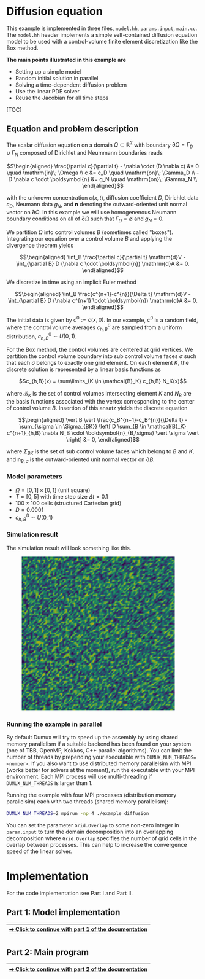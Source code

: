<!-- Important: This file has been automatically generated by generate_example_docs.py. Do not edit this file directly! -->

# Diffusion equation

This example is implemented in three files, `model.hh`, `params.input`, `main.cc`.
The `model.hh` header implements a simple self-contained diffusion equation model
to be used with a control-volume finite element discretization like the Box method.

__The main points illustrated in this example are__

* Setting up a simple model
* Random initial solution in parallel
* Solving a time-dependent diffusion problem
* Use the linear PDE solver
* Reuse the Jacobian for all time steps

[TOC]

## Equation and problem description

The scalar diffusion equation on a domain $\Omega \subset \mathbb{R}^2$
with boundary $\partial\Omega = \Gamma_D \cup \Gamma_N$ composed of Dirichlet and Neummann boundaries
reads

```math
\begin{aligned}
\frac{\partial c}{\partial t} - \nabla \cdot (D \nabla c) &= 0 \quad \mathrm{in}\; \Omega \\
                                                        c &= c_D  \quad \mathrm{on}\; \Gamma_D \\
                         -D \nabla c \cdot \boldsymbol{n} &= g_N    \quad \mathrm{on}\; \Gamma_N \\
\end{aligned}
```

with the unknown concentration $c(x,t)$, diffusion coefficient $D$, Dirichlet data $c_D$, Neumann data $g_N$,
and $\boldsymbol{n}$ denoting the outward-oriented unit normal vector on $\partial\Omega$.
In this example we will use homogenenous Neumann boundary conditions
on all of $\partial\Omega$ such that $\Gamma_D = \emptyset$ and $g_N = 0$.

We partition $\Omega$ into control volumes $B$ (sometimes called "boxes"). Integrating our equation over a control volume $B$
and applying the divergence theorem yields

```math
\begin{aligned}
\int_B \frac{\partial c}{\partial t} \mathrm{d}V - \int_{\partial B} D (\nabla c \cdot \boldsymbol{n}) \mathrm{d}A &= 0.
\end{aligned}
```

We discretize in time using an implicit Euler method

```math
\begin{aligned}
\int_B \frac{c^{n+1}-c^{n}}{\Delta t} \mathrm{d}V - \int_{\partial B} D (\nabla c^{n+1} \cdot \boldsymbol{n}) \mathrm{d}A &= 0.
\end{aligned}
```
The initial data is given by $c^0 := c(x, 0)$. In our example, $c^0$ is a random field, where the control volume
averages $c^0_{h,B}$ are sampled from a uniform distribution, $c^0_{h,B} \sim U(0,1)$.

For the Box method, the control volumes are centered at grid vertices. We partition the control volume boundary
into sub control volume faces $\sigma$ such that each $\sigma$ belongs to exactly one grid element. On each element $K$,
the discrete solution is represented by a linear basis functions as

```math
c_{h,B}(x) = \sum\limits_{K \in \mathcal{B}_K} c_{h,B} N_K(x)
```

where $\mathcal{B}_K$ is the set of control volumes intersecting element $K$ and $N_B$ are the basis functions associated
with the vertex corresponding to the center of control volume $B$. Insertion of this ansatz yields the discrete equation

```math
\begin{aligned}
\vert B \vert \frac{c_B^{n+1}-c_B^{n}}{\Delta t} - \sum_{\sigma \in \Sigma_{BK}} \left[ D \sum_{B \in \mathcal{B}_K} c^{n+1}_{h,B} \nabla N_B \cdot \boldsymbol{n}_{B,\sigma} \vert \sigma \vert \right] &= 0,
\end{aligned}
```

where $\Sigma_{BK}$ is the set of sub control volume faces which belong to $B$ and $K$, and $\boldsymbol{n}_{B,\sigma}$ is the outward-oriented
unit normal vector on $\partial B$.

### Model parameters

* $\Omega = [0,1]\times[0,1]$ (unit square)
* $T = [0,5]$ with time step size $\Delta t =  0.1$
* $100 \times 100$ cells (structured Cartesian grid)
* $D = 0.0001$
* $c^0_{h,B} \sim U(0,1)$

### Simulation result

The simulation result will look something like this.

<figure><img src="img/diffusion.gif" alt="diffusion"/></figure>

### Running the example in parallel

By default Dumux will try to speed up the assembly by using shared memory parallelism if a suitable
backend has been found on your system (one of TBB, OpenMP, Kokkos, C++ parallel algorithms).
You can limit the number of threads by prepending your executable with `DUMUX_NUM_THREADS=<number>`.
If you also want to use distributed memory parallelsim with MPI (works better for solvers at the moment),
run the executable with your MPI environment. Each MPI process will use multi-threading if
`DUMUX_NUM_THREADS` is larger than $1$.

Running the example with four MPI processes (distribution memory parallelsim)
each with two threads (shared memory parallelism):

```sh
DUMUX_NUM_THREADS=2 mpirun -np 4 ./example_diffusion
```

You can set the parameter `Grid.Overlap` to some non-zero integer in `param.input`
to turn the domain decomposition into an overlapping decomposition where
`Grid.Overlap` specifies the number of grid cells in the overlap between processes.
This can help to increase the convergence speed of the linear solver.

# Implementation

For the code implementation see Part I and Part II.

## Part 1: Model implementation

| [:arrow_right: Click to continue with part 1 of the documentation](doc/model.md) |
|---:|


## Part 2: Main program

| [:arrow_right: Click to continue with part 2 of the documentation](doc/main.md) |
|---:|
